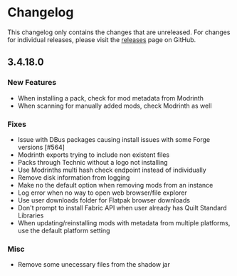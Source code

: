 # Changelog

This changelog only contains the changes that are unreleased. For changes for individual releases, please visit the
[releases](https://github.com/ATLauncher/ATLauncher/releases) page on GitHub.

## 3.4.18.0

### New Features
- When installing a pack, check for mod metadata from Modrinth
- When scanning for manually added mods, check Modrinth as well

### Fixes
- Issue with DBus packages causing install issues with some Forge versions [#564]
- Modrinth exports trying to include non existent files
- Packs through Technic without a logo not installing
- Use Modrinths multi hash check endpoint instead of individually
- Remove disk information from logging
- Make no the default option when removing mods from an instance
- Log error when no way to open web browser/file explorer
- Use user downloads folder for Flatpak browser downloads
- Don't prompt to install Fabric API when user already has Quilt Standard Libraries
- When updating/reinstalling mods with metadata from multiple platforms, use the default platform setting

### Misc
- Remove some unecessary files from the shadow jar
